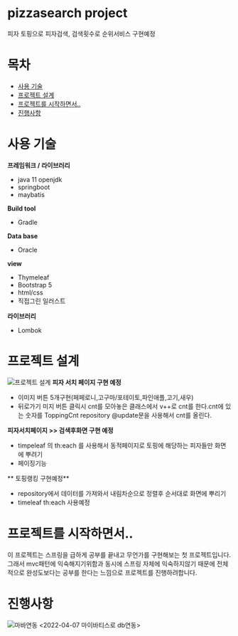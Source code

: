 # pizzasearch project
피자 토핑으로 피자검색, 검색횟수로 순위서비스 구현예정

# 목차
 - [사용 기술](https://github.com/jungtaemin/pizzasearch#사용-기술)
 - [프로젝트 설계](https://github.com/jungtaemin/pizzasearch#프로젝트-설계)
 - [프로젝트를 시작하면서..](https://github.com/jungtaemin/pizzasearch#프로젝트를-시작하면서..)
 - [진행사항](https://github.com/jungtaemin/pizzasearch#진행사항)


# 사용 기술

**프레임워크 / 라이브러리**

- java 11 openjdk
- springboot
- maybatis

**Build tool**
- Gradle

**Data base**
- Oracle

**view**
- Thymeleaf
- Bootstrap 5
- html/css
- 직접그린 일러스트

**라이브러리**
- Lombok

# 프로젝트 설계
![프로젝트 설계](https://user-images.githubusercontent.com/96284736/162211966-560c8225-0dbf-4115-8f35-f5e5e47f8753.png)
**피자 서치 페이지 구현 예정**
- 이미지 버튼 5개구현(페페로니,고구마/포테이토,파인애플,고기,새우)
- 뒤로가기 미지 버튼 클릭시 cnt를 모아놓은 클래스에서 v++로 cnt를 한다.cnt에 있는 숫자를 ToppingCnt repository @update문을 사용해서 cnt를 올린다.

**피자서치페이지 >> 검색후화면 구현 예정**
- timpeleaf 의 th:each 를 사용해서 동적페이지로 토핑에 해당하는 피자들만 화면에 뿌려기
-  페이징기능

** 토핑랭킹 구현예정**
- repository에서 데이터를 가져와서 내림차순으로 정렬후 순서대로 화면에 뿌리기
- timeleaf th:each 사용예정

# 프로젝트를 시작하면서..

이 프로젝트는 스프링을 급하게 공부를 끝내고 무언가를 구현해보는 첫 프로젝트입니다.그래서 mvc패턴에 익숙해지기위함과 동시에 스프링 자체에 익숙하지않기 때문에 
전체적으로 완성도보다는 공부를 한다는 느낌으로 프로젝트를 진행하려합니다.

# 진행사항 
![마바연동](https://user-images.githubusercontent.com/96284736/162216192-5b47fef5-07f8-4715-a7b3-0734a5dee54b.PNG)
<2022-04-07 마이바티스로 db연동>

